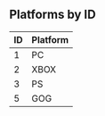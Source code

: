 ## Platforms by ID

| ID  | Platform |
| --- | -------- |
| 1   | PC       |
| 2   | XBOX     |
| 3   | PS       |
| 5   | GOG      |
